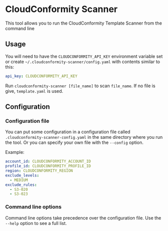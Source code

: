 # CloudConformity Scanner
This tool allows you to run the CloudConformity Template Scanner from the command line

## Usage
You will need to have the `CLOUDCONFORMITY_API_KEY` environment variable set or create
`~/.cloudconformity-scanner/config.yaml` with contents similar to this:

```yaml
api_key: CLOUDCONFORMITY_API_KEY
```

Run `cloudconformity-scanner [file_name]` to scan `file_name`. If no file is give, `template.yaml`
is used.

## Configuration
### Configuration file
You can put some configuration in a configuration file called `.cloudconformity-scanner-config.yaml`
in the same directory where you run the tool. Or you can specify your own file with the `--config`
option.

Example:
```yaml
account_id: CLOUDCONFORMITY_ACCOUNT_ID
profile_id: CLOUDCONFORMITY_PROFILE_ID
region: CLOUDCONFORMITY_REGION
exclude_levels:
  - MEDIUM
exclude_rules:
  - S3-020
  - S3-023
```

### Command line options
Command line options take precedence over the configuration file. Use the `--help` option to see a full list.
